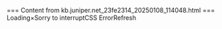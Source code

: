 === Content from kb.juniper.net_23fe2314_20250108_114048.html ===
Loading×Sorry to interruptCSS ErrorRefresh
